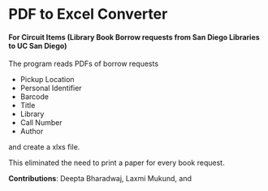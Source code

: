 # PDF to Excel Converter
#### For Circuit Items (Library Book Borrow requests from San Diego Libraries to UC San Diego)

The program reads PDFs of borrow requests 

* Pickup Location
* Personal Identifier
* Barcode
* Title
* Library
* Call Number
* Author

and create a xlxs file. 

This eliminated the need to print a paper for every book request.

**Contributions**: Deepta Bharadwaj, Laxmi Mukund, and 
